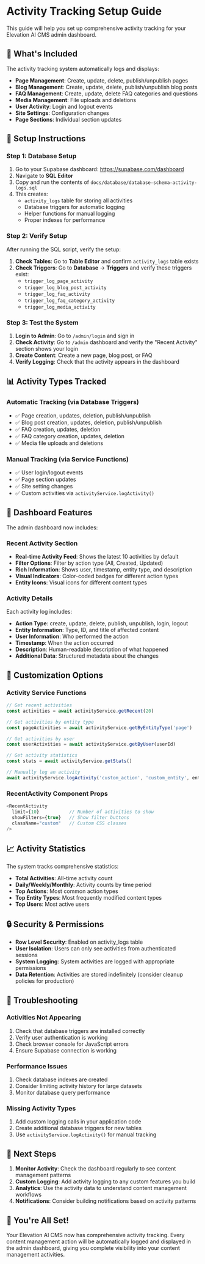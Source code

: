 # Activity Tracking Setup Guide

This guide will help you set up comprehensive activity tracking for your Elevation AI CMS admin dashboard.

## 🎯 **What's Included**

The activity tracking system automatically logs and displays:
- **Page Management**: Create, update, delete, publish/unpublish pages
- **Blog Management**: Create, update, delete, publish/unpublish blog posts
- **FAQ Management**: Create, update, delete FAQ categories and questions
- **Media Management**: File uploads and deletions
- **User Activity**: Login and logout events
- **Site Settings**: Configuration changes
- **Page Sections**: Individual section updates

## 🚀 **Setup Instructions**

### **Step 1: Database Setup**

1. Go to your Supabase dashboard: https://supabase.com/dashboard
2. Navigate to **SQL Editor**
3. Copy and run the contents of `docs/database/database-schema-activity-logs.sql`
4. This creates:
   - `activity_logs` table for storing all activities
   - Database triggers for automatic logging
   - Helper functions for manual logging
   - Proper indexes for performance

### **Step 2: Verify Setup**

After running the SQL script, verify the setup:

1. **Check Tables**: Go to **Table Editor** and confirm `activity_logs` table exists
2. **Check Triggers**: Go to **Database** → **Triggers** and verify these triggers exist:
   - `trigger_log_page_activity`
   - `trigger_log_blog_post_activity`
   - `trigger_log_faq_activity`
   - `trigger_log_faq_category_activity`
   - `trigger_log_media_activity`

### **Step 3: Test the System**

1. **Login to Admin**: Go to `/admin/login` and sign in
2. **Check Activity**: Go to `/admin` dashboard and verify the "Recent Activity" section shows your login
3. **Create Content**: Create a new page, blog post, or FAQ
4. **Verify Logging**: Check that the activity appears in the dashboard

## 📊 **Activity Types Tracked**

### **Automatic Tracking (via Database Triggers)**
- ✅ Page creation, updates, deletion, publish/unpublish
- ✅ Blog post creation, updates, deletion, publish/unpublish  
- ✅ FAQ creation, updates, deletion
- ✅ FAQ category creation, updates, deletion
- ✅ Media file uploads and deletions

### **Manual Tracking (via Service Functions)**
- ✅ User login/logout events
- ✅ Page section updates
- ✅ Site setting changes
- ✅ Custom activities via `activityService.logActivity()`

## 🎨 **Dashboard Features**

The admin dashboard now includes:

### **Recent Activity Section**
- **Real-time Activity Feed**: Shows the latest 10 activities by default
- **Filter Options**: Filter by action type (All, Created, Updated)
- **Rich Information**: Shows user, timestamp, entity type, and description
- **Visual Indicators**: Color-coded badges for different action types
- **Entity Icons**: Visual icons for different content types

### **Activity Details**
Each activity log includes:
- **Action Type**: create, update, delete, publish, unpublish, login, logout
- **Entity Information**: Type, ID, and title of affected content
- **User Information**: Who performed the action
- **Timestamp**: When the action occurred
- **Description**: Human-readable description of what happened
- **Additional Data**: Structured metadata about the changes

## 🔧 **Customization Options**

### **Activity Service Functions**

```typescript
// Get recent activities
const activities = await activityService.getRecent(20)

// Get activities by entity type
const pageActivities = await activityService.getByEntityType('page')

// Get activities by user
const userActivities = await activityService.getByUser(userId)

// Get activity statistics
const stats = await activityService.getStats()

// Manually log an activity
await activityService.logActivity('custom_action', 'custom_entity', entityId, 'Custom description')
```

### **RecentActivity Component Props**

```typescript
<RecentActivity 
  limit={10}           // Number of activities to show
  showFilters={true}   // Show filter buttons
  className="custom"   // Custom CSS classes
/>
```

## 📈 **Activity Statistics**

The system tracks comprehensive statistics:
- **Total Activities**: All-time activity count
- **Daily/Weekly/Monthly**: Activity counts by time period
- **Top Actions**: Most common action types
- **Top Entity Types**: Most frequently modified content types
- **Top Users**: Most active users

## 🔒 **Security & Permissions**

- **Row Level Security**: Enabled on activity_logs table
- **User Isolation**: Users can only see activities from authenticated sessions
- **System Logging**: System activities are logged with appropriate permissions
- **Data Retention**: Activities are stored indefinitely (consider cleanup policies for production)

## 🚨 **Troubleshooting**

### **Activities Not Appearing**
1. Check that database triggers are installed correctly
2. Verify user authentication is working
3. Check browser console for JavaScript errors
4. Ensure Supabase connection is working

### **Performance Issues**
1. Check database indexes are created
2. Consider limiting activity history for large datasets
3. Monitor database query performance

### **Missing Activity Types**
1. Add custom logging calls in your application code
2. Create additional database triggers for new tables
3. Use `activityService.logActivity()` for manual tracking

## 📝 **Next Steps**

1. **Monitor Activity**: Check the dashboard regularly to see content management patterns
2. **Custom Logging**: Add activity logging to any custom features you build
3. **Analytics**: Use the activity data to understand content management workflows
4. **Notifications**: Consider building notifications based on activity patterns

## 🎉 **You're All Set!**

Your Elevation AI CMS now has comprehensive activity tracking. Every content management action will be automatically logged and displayed in the admin dashboard, giving you complete visibility into your content management activities.
